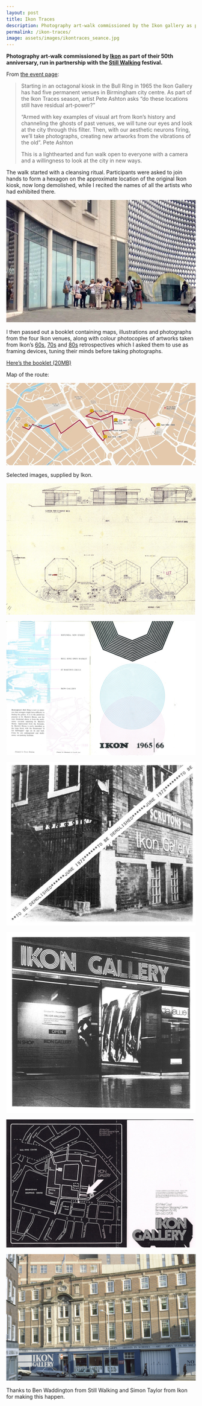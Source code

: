 ```yaml
---
layout: post
title: Ikon Traces
description: Photography art-walk commissioned by the Ikon gallery as part of their 50th anniversary
permalink: /ikon-traces/
image: assets/images/ikontraces_seance.jpg
---
```



**Photography art-walk commissioned by [Ikon](https://ikon-gallery.org/) as part of their 50th anniversary, run in partnership with the [Still Walking](http://www.stillwalking.org/) festival.**

From [the event page](https://ikon-gallery.org/event/ikon-traces-walking-tour/):

> Starting in an octagonal kiosk in the Bull Ring in 1965 the Ikon Gallery has had five permanent venues in Birmingham city centre. As part of the Ikon Traces season, artist Pete Ashton asks “do these locations still have residual art-power?”
> 
> “Armed with key examples of visual art from Ikon’s history and channeling the ghosts of past venues, we will tune our eyes and look at the city through this filter. Then, with our aesthetic neurons firing, we’ll take photographs, creating new artworks from the vibrations of the old”. Pete Ashton
> 
> This is a lighthearted and fun walk open to everyone with a camera and a willingness to look at the city in new ways.

The walk started with a cleansing ritual. Participants were asked to join hands to form a hexagon on the approximate location of the original Ikon kiosk, now long demolished, while I recited the names of all the artists who had exhibited there.

![](https://raw.githubusercontent.com/peteash10/Artworks/master/images/ikontraces_seance.jpg)

I then passed out a booklet containing maps, illustrations and photographs from the four Ikon venues, along with colour photocopies of artworks taken from Ikon’s [60s](https://ikon-gallery.org/shop/catalogues/ikon-some-of-the-best-things-in-life-happen-accidentally/), [70s](https://ikon-gallery.org/shop/catalogues/ikon-this-could-happen-to-you/) and [80s](https://ikon-gallery.org/shop/catalogues/as-exciting-as-we-can-make-it/) retrospectives which I asked them to use as framing devices, tuning their minds before taking photographs.

[Here’s the booklet (20MB)](https://github.com/peteash10/Artworks/blob/master/Ikon%20Traces/Ikon%20Traces%20booklet%20A5.pdf)

Map of the route:

![](https://raw.githubusercontent.com/peteash10/Artworks/master/images/ikontraces_map.jpg)

Selected images, supplied by Ikon.

![](https://raw.githubusercontent.com/peteash10/Artworks/master/images/ikontraces_kiosk_2_hi.jpg)

![](https://raw.githubusercontent.com/peteash10/Artworks/master/images/ikontraces_pamphlet_cover_65-66.jpg)

![](https://raw.githubusercontent.com/peteash10/Artworks/master/images/ikontraces_swallowstcorner.jpg)

![](https://raw.githubusercontent.com/peteash10/Artworks/master/images/ikontraces_pallisades.jpg)

![](https://raw.githubusercontent.com/peteash10/Artworks/master/images/ikontraces_westcourtplan.jpg)

![](https://raw.githubusercontent.com/peteash10/Artworks/master/images/ikontraces_JohnBrightStreet.jpg)

Thanks to Ben Waddington from Still Walking and Simon Taylor from Ikon for making this happen. 